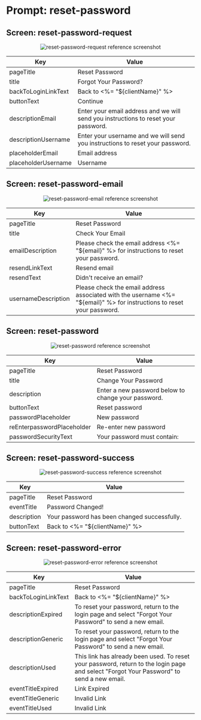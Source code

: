 # Prompt: reset-password

## Screen: reset-password-request

<p style="text-align: center;">
  <img alt="reset-password-request reference screenshot" class="ul-prompt-screenshot" data-ul-prompt="reset-password-request" src="images/reset-password-request.png" />
</p>

|Key|Value|
|----------|----------|
|pageTitle|Reset Password|
|title|Forgot Your Password?|
|backToLoginLinkText|Back to <%= "${clientName}" %>|
|buttonText|Continue|
|descriptionEmail|Enter your email address and we will send you instructions to reset your password.|
|descriptionUsername|Enter your username and we will send you instructions to reset your password.|
|placeholderEmail|Email address|
|placeholderUsername|Username|

## Screen: reset-password-email

<p style="text-align: center;">
  <img alt="reset-password-email reference screenshot" class="ul-prompt-screenshot" data-ul-prompt="reset-password-email" src="images/reset-password-email.png" />
</p>

|Key|Value|
|----------|----------|
|pageTitle|Reset Password|
|title|Check Your Email|
|emailDescription|Please check the email address <%= "${email}" %> for instructions to reset your password.|
|resendLinkText|Resend email|
|resendText|Didn't receive an email?|
|usernameDescription|Please check the email address associated with the username <%= "${email}" %> for instructions to reset your password.|

## Screen: reset-password

<p style="text-align: center;">
  <img alt="reset-password reference screenshot" class="ul-prompt-screenshot" data-ul-prompt="reset-password" src="images/reset-password.png" />
</p>

|Key|Value|
|----------|----------|
|pageTitle|Reset Password|
|title|Change Your Password|
|description|Enter a new password below to change your password.|
|buttonText|Reset password|
|passwordPlaceholder|New password|
|reEnterpasswordPlaceholder|Re-enter new password|
|passwordSecurityText|Your password must contain:|

## Screen: reset-password-success

<p style="text-align: center;">
  <img alt="reset-password-success reference screenshot" class="ul-prompt-screenshot" data-ul-prompt="reset-password-success" src="images/reset-password-success.png" />
</p>

|Key|Value|
|----------|----------|
|pageTitle|Reset Password|
|eventTitle|Password Changed!|
|description|Your password has been changed successfully.|
|buttonText|Back to <%= "${clientName}" %>|

## Screen: reset-password-error

<p style="text-align: center;">
  <img alt="reset-password-error reference screenshot" class="ul-prompt-screenshot" data-ul-prompt="reset-password-error" src="images/reset-password-error.png" />
</p>

|Key|Value|
|----------|----------|
|pageTitle|Reset Password|
|backToLoginLinkText|Back to <%= "${clientName}" %>|
|descriptionExpired|To reset your password, return to the login page and select "Forgot Your Password" to send a new email.|
|descriptionGeneric|To reset your password, return to the login page and select "Forgot Your Password" to send a new email.|
|descriptionUsed|This link has already been used. To reset your password, return to the login page and select "Forgot Your Password" to send a new email.|
|eventTitleExpired|Link Expired|
|eventTitleGeneric|Invalid Link|
|eventTitleUsed|Invalid Link|
